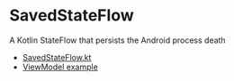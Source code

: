 # SavedStateFlow
A Kotlin StateFlow that persists the Android process death

* [SavedStateFlow.kt](https://github.com/plusmobileapps/SavedStateFlow/blob/main/savedstateflow/src/main/java/com/plusmobileapps/savedstateflow/SavedStateFlow.kt)
* [ViewModel example](https://github.com/plusmobileapps/SavedStateFlow/blob/main/sample/src/main/java/com/plusmobileapps/savedstateflow/MainViewModel.kt)
